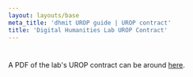 ```yaml
---
layout: layouts/base
meta_title: 'dhmit UROP guide | UROP contract'
title: 'Digital Humanities Lab UROP Contract'
---
```


# 
A PDF of the lab's UROP contract can be around [here](https://www.dropbox.com/s/yru3zikqzwhh5bu/2020%20UROP%20Contract%20v.4.2.pdf?dl=0).
  
